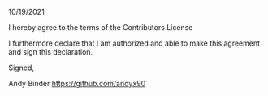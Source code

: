 10/19/2021

I hereby agree to the terms of the Contributors License

I furthermore declare that I am authorized and able to make this
agreement and sign this declaration.

Signed,

Andy Binder
https://github.com/andyx90
